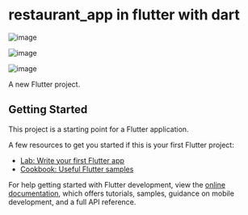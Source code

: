 # restaurant_app in flutter with dart

![image](https://github.com/user-attachments/assets/be217876-cd8e-4497-8da0-ae942bb0d1b6)

![image](https://github.com/user-attachments/assets/98b9bdfa-0f0f-43de-a99c-730b75ba40e4)

![image](https://github.com/user-attachments/assets/498a5063-617f-4c04-b23e-7b7440a75a79)

A new Flutter project.

## Getting Started

This project is a starting point for a Flutter application.

A few resources to get you started if this is your first Flutter project:

- [Lab: Write your first Flutter app](https://docs.flutter.dev/get-started/codelab)
- [Cookbook: Useful Flutter samples](https://docs.flutter.dev/cookbook)

For help getting started with Flutter development, view the
[online documentation](https://docs.flutter.dev/), which offers tutorials,
samples, guidance on mobile development, and a full API reference.
